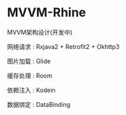 # MVVM-Rhine

MVVM架构设计(开发中)

网络请求 : Rxjava2 + Retrofit2 + Okhttp3

图片加载 : Glide

缓存处理 : Room

依赖注入 : Kodein

数据绑定 : DataBinding